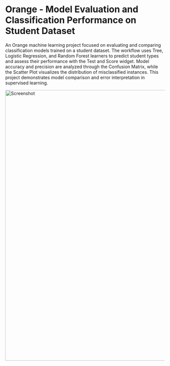 # Orange - Model Evaluation and Classification Performance on Student Dataset


An Orange machine learning project focused on evaluating and comparing classification models trained on a student dataset. The workflow uses Tree, Logistic Regression, and Random Forest learners to predict student types and assess their performance with the Test and Score widget. Model accuracy and precision are analyzed through the Confusion Matrix, while the Scatter Plot visualizes the distribution of misclassified instances. This project demonstrates model comparison and error interpretation in supervised learning.


<img width="981" height="852" alt="Screenshot" src="https://github.com/user-attachments/assets/a4021d21-298a-4526-a988-3ba97a1b6423" />
